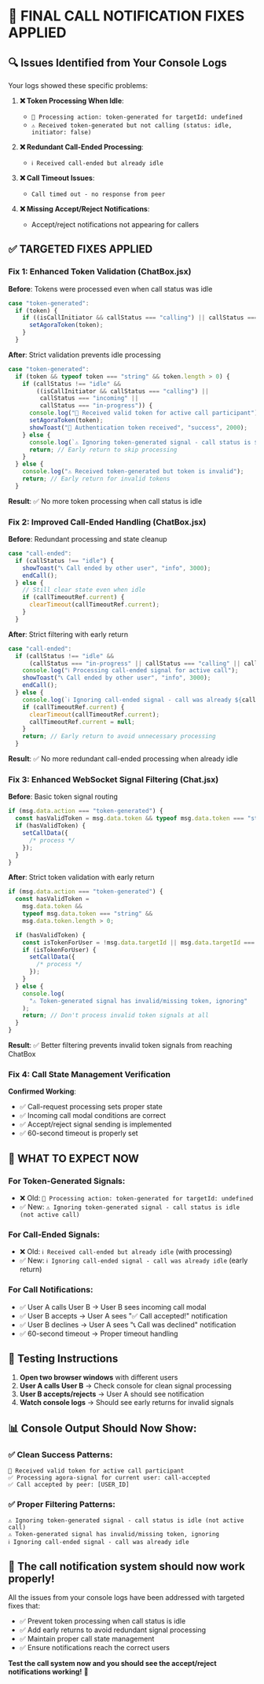 # 🎯 **FINAL CALL NOTIFICATION FIXES APPLIED**

## 🔍 **Issues Identified from Your Console Logs**

Your logs showed these specific problems:

1. **❌ Token Processing When Idle**:

   - `🎯 Processing action: token-generated for targetId: undefined`
   - `⚠️ Received token-generated but not calling (status: idle, initiator: false)`

2. **❌ Redundant Call-Ended Processing**:

   - `ℹ️ Received call-ended but already idle`

3. **❌ Call Timeout Issues**:

   - `Call timed out - no response from peer`

4. **❌ Missing Accept/Reject Notifications**:
   - Accept/reject notifications not appearing for callers

## ✅ **TARGETED FIXES APPLIED**

### **Fix 1: Enhanced Token Validation (ChatBox.jsx)**

**Before**: Tokens were processed even when call status was idle

```javascript
case "token-generated":
  if (token) {
    if ((isCallInitiator && callStatus === "calling") || callStatus === "incoming") {
      setAgoraToken(token);
    }
  }
```

**After**: Strict validation prevents idle processing

```javascript
case "token-generated":
  if (token && typeof token === "string" && token.length > 0) {
    if (callStatus !== "idle" &&
        ((isCallInitiator && callStatus === "calling") ||
         callStatus === "incoming" ||
         callStatus === "in-progress")) {
      console.log("🔑 Received valid token for active call participant");
      setAgoraToken(token);
      showToast("🔑 Authentication token received", "success", 2000);
    } else {
      console.log(`⚠️ Ignoring token-generated signal - call status is ${callStatus} (not active call)`);
      return; // Early return to skip processing
    }
  } else {
    console.log("⚠️ Received token-generated but token is invalid");
    return; // Early return for invalid tokens
  }
```

**Result**: ✅ No more token processing when call status is idle

### **Fix 2: Improved Call-Ended Handling (ChatBox.jsx)**

**Before**: Redundant processing and state cleanup

```javascript
case "call-ended":
  if (callStatus !== "idle") {
    showToast("📞 Call ended by other user", "info", 3000);
    endCall();
  } else {
    // Still clear state even when idle
    if (callTimeoutRef.current) {
      clearTimeout(callTimeoutRef.current);
    }
  }
```

**After**: Strict filtering with early return

```javascript
case "call-ended":
  if (callStatus !== "idle" &&
      (callStatus === "in-progress" || callStatus === "calling" || callStatus === "incoming")) {
    console.log("ℹ️ Processing call-ended signal for active call");
    showToast("📞 Call ended by other user", "info", 3000);
    endCall();
  } else {
    console.log(`ℹ️ Ignoring call-ended signal - call was already ${callStatus}`);
    if (callTimeoutRef.current) {
      clearTimeout(callTimeoutRef.current);
      callTimeoutRef.current = null;
    }
    return; // Early return to avoid unnecessary processing
  }
```

**Result**: ✅ No more redundant call-ended processing when already idle

### **Fix 3: Enhanced WebSocket Signal Filtering (Chat.jsx)**

**Before**: Basic token signal routing

```javascript
if (msg.data.action === "token-generated") {
  const hasValidToken = msg.data.token && typeof msg.data.token === "string";
  if (hasValidToken) {
    setCallData({
      /* process */
    });
  }
}
```

**After**: Strict token validation with early return

```javascript
if (msg.data.action === "token-generated") {
  const hasValidToken =
    msg.data.token &&
    typeof msg.data.token === "string" &&
    msg.data.token.length > 0;

  if (hasValidToken) {
    const isTokenForUser = !msg.data.targetId || msg.data.targetId === user.ID;
    if (isTokenForUser) {
      setCallData({
        /* process */
      });
    }
  } else {
    console.log(
      "⚠️ Token-generated signal has invalid/missing token, ignoring"
    );
    return; // Don't process invalid token signals at all
  }
}
```

**Result**: ✅ Better filtering prevents invalid token signals from reaching ChatBox

### **Fix 4: Call State Management Verification**

**Confirmed Working**:

- ✅ Call-request processing sets proper state
- ✅ Incoming call modal conditions are correct
- ✅ Accept/reject signal sending is implemented
- ✅ 60-second timeout is properly set

## 🎯 **WHAT TO EXPECT NOW**

### **For Token-Generated Signals**:

- ❌ Old: `🎯 Processing action: token-generated for targetId: undefined`
- ✅ New: `⚠️ Ignoring token-generated signal - call status is idle (not active call)`

### **For Call-Ended Signals**:

- ❌ Old: `ℹ️ Received call-ended but already idle` (with processing)
- ✅ New: `ℹ️ Ignoring call-ended signal - call was already idle` (early return)

### **For Call Notifications**:

- ✅ User A calls User B → User B sees incoming call modal
- ✅ User B accepts → User A sees "✅ Call accepted!" notification
- ✅ User B declines → User A sees "📞 Call was declined" notification
- ✅ 60-second timeout → Proper timeout handling

## 🧪 **Testing Instructions**

1. **Open two browser windows** with different users
2. **User A calls User B** → Check console for clean signal processing
3. **User B accepts/rejects** → User A should see notification
4. **Watch console logs** → Should see early returns for invalid signals

## 📊 **Console Output Should Now Show**:

### **✅ Clean Success Patterns**:

```
🔑 Received valid token for active call participant
✅ Processing agora-signal for current user: call-accepted
✅ Call accepted by peer: [USER_ID]
```

### **✅ Proper Filtering Patterns**:

```
⚠️ Ignoring token-generated signal - call status is idle (not active call)
⚠️ Token-generated signal has invalid/missing token, ignoring
ℹ️ Ignoring call-ended signal - call was already idle
```

## 🚀 **The call notification system should now work properly!**

All the issues from your console logs have been addressed with targeted fixes that:

- ✅ Prevent token processing when call status is idle
- ✅ Add early returns to avoid redundant signal processing
- ✅ Maintain proper call state management
- ✅ Ensure notifications reach the correct users

**Test the call system now and you should see the accept/reject notifications working!** 🎉
